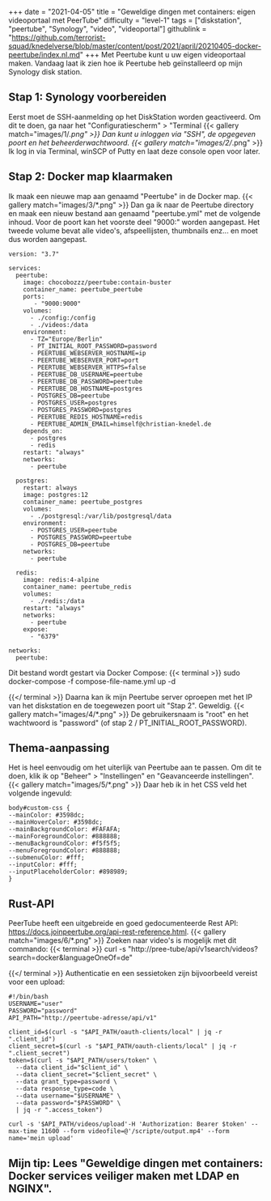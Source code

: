 +++
date = "2021-04-05"
title = "Geweldige dingen met containers: eigen videoportaal met PeerTube"
difficulty = "level-1"
tags = ["diskstation", "peertube", "Synology", "video", "videoportal"]
githublink = "https://github.com/terrorist-squad/knedelverse/blob/master/content/post/2021/april/20210405-docker-peertube/index.nl.md"
+++
Met Peertube kunt u uw eigen videoportaal maken. Vandaag laat ik zien hoe ik Peertube heb geïnstalleerd op mijn Synology disk station.
## Stap 1: Synology voorbereiden
Eerst moet de SSH-aanmelding op het DiskStation worden geactiveerd. Om dit te doen, ga naar het "Configuratiescherm" > "Terminal
{{< gallery match="images/1/*.png" >}}
Dan kunt u inloggen via "SSH", de opgegeven poort en het beheerderwachtwoord.
{{< gallery match="images/2/*.png" >}}
Ik log in via Terminal, winSCP of Putty en laat deze console open voor later.
## Stap 2: Docker map klaarmaken
Ik maak een nieuwe map aan genaamd "Peertube" in de Docker map.
{{< gallery match="images/3/*.png" >}}
Dan ga ik naar de Peertube directory en maak een nieuw bestand aan genaamd "peertube.yml" met de volgende inhoud. Voor de poort kan het voorste deel "9000:" worden aangepast. Het tweede volume bevat alle video's, afspeellijsten, thumbnails enz... en moet dus worden aangepast.
```
version: "3.7"

services:
  peertube:
    image: chocobozzz/peertube:contain-buster
    container_name: peertube_peertube
    ports:
       - "9000:9000"
    volumes:
      - ./config:/config
      - ./videos:/data
    environment:
      - TZ="Europe/Berlin"
      - PT_INITIAL_ROOT_PASSWORD=password
      - PEERTUBE_WEBSERVER_HOSTNAME=ip
      - PEERTUBE_WEBSERVER_PORT=port
      - PEERTUBE_WEBSERVER_HTTPS=false
      - PEERTUBE_DB_USERNAME=peertube
      - PEERTUBE_DB_PASSWORD=peertube
      - PEERTUBE_DB_HOSTNAME=postgres
      - POSTGRES_DB=peertube
      - POSTGRES_USER=postgres
      - POSTGRES_PASSWORD=postgres
      - PEERTUBE_REDIS_HOSTNAME=redis
      - PEERTUBE_ADMIN_EMAIL=himself@christian-knedel.de
    depends_on:
      - postgres
      - redis
    restart: "always"
    networks:
      - peertube

  postgres:
    restart: always
    image: postgres:12
    container_name: peertube_postgres
    volumes:
      - ./postgresql:/var/lib/postgresql/data
    environment:
      - POSTGRES_USER=peertube
      - POSTGRES_PASSWORD=peertube
      - POSTGRES_DB=peertube
    networks:
      - peertube

  redis:
    image: redis:4-alpine
    container_name: peertube_redis
    volumes:
      - ./redis:/data
    restart: "always"
    networks:
      - peertube
    expose:
      - "6379"

networks:
  peertube:

```
Dit bestand wordt gestart via Docker Compose:
{{< terminal >}}
sudo docker-compose -f compose-file-name.yml up -d

{{</ terminal >}}
Daarna kan ik mijn Peertube server oproepen met het IP van het diskstation en de toegewezen poort uit "Stap 2". Geweldig.
{{< gallery match="images/4/*.png" >}}
De gebruikersnaam is "root" en het wachtwoord is "password" (of stap 2 / PT_INITIAL_ROOT_PASSWORD).
## Thema-aanpassing
Het is heel eenvoudig om het uiterlijk van Peertube aan te passen. Om dit te doen, klik ik op "Beheer" > "Instellingen" en "Geavanceerde instellingen".
{{< gallery match="images/5/*.png" >}}
Daar heb ik in het CSS veld het volgende ingevuld:
```
body#custom-css {
--mainColor: #3598dc;
--mainHoverColor: #3598dc;
--mainBackgroundColor: #FAFAFA;
--mainForegroundColor: #888888;
--menuBackgroundColor: #f5f5f5;
--menuForegroundColor: #888888;
--submenuColor: #fff;
--inputColor: #fff;
--inputPlaceholderColor: #898989;
}

```

## Rust-API
PeerTube heeft een uitgebreide en goed gedocumenteerde Rest API: https://docs.joinpeertube.org/api-rest-reference.html.
{{< gallery match="images/6/*.png" >}}
Zoeken naar video's is mogelijk met dit commando:
{{< terminal >}}
curl -s "http://pree-tube/api/v1search/videos?search=docker&languageOneOf=de"

{{</ terminal >}}
Authenticatie en een sessietoken zijn bijvoorbeeld vereist voor een upload:
```
#!/bin/bash
USERNAME="user"
PASSWORD="password"
API_PATH="http://peertube-adresse/api/v1"

client_id=$(curl -s "$API_PATH/oauth-clients/local" | jq -r ".client_id")
client_secret=$(curl -s "$API_PATH/oauth-clients/local" | jq -r ".client_secret")
token=$(curl -s "$API_PATH/users/token" \
  --data client_id="$client_id" \
  --data client_secret="$client_secret" \
  --data grant_type=password \
  --data response_type=code \
  --data username="$USERNAME" \
  --data password="$PASSWORD" \
  | jq -r ".access_token")

curl -s '$API_PATH/videos/upload'-H 'Authorization: Bearer $token' --max-time 11600 --form videofile=@'/scripte/output.mp4' --form name='mein upload' 

```

## Mijn tip: Lees "Geweldige dingen met containers: Docker services veiliger maken met LDAP en NGINX".
